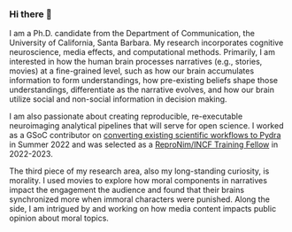 ### Hi there 👋

<!--
**Yibeichan/YibeiChan** is a ✨ _special_ ✨ repository because its `README.md` (this file) appears on your GitHub profile.

Here are some ideas to get you started:

- 🔭 I’m currently working on ...
- 🌱 I’m currently learning ...
- 👯 I’m looking to collaborate on ...
- 🤔 I’m looking for help with ...
- 💬 Ask me about ...
- 📫 How to reach me: ...
- 😄 Pronouns: ...
- ⚡ Fun fact: ...
-->
I am a Ph.D. candidate from the Department of Communication, the University of California, Santa Barbara. My research incorporates cognitive neuroscience, media effects, and computational methods. Primarily, I am interested in how the human brain processes narratives (e.g., stories, movies) at a fine-grained level, such as how our brain accumulates information to form understandings, how pre-existing beliefs shape those understandings, differentiate as the narrative evolves, and how our brain utilize social and non-social information in decision making.

I am also passionate about creating reproducible, re-executable neuroimaging analytical pipelines that will serve for open science. I worked as a GSoC contributor on [converting existing scientific workflows to Pydra](https://summerofcode.withgoogle.com/programs/2022/projects/LE7kvNMh) in Summer 2022 and was selected as a [ReproNim/INCF Training Fellow](https://www.repronim.org/fellowship.html) in 2022-2023.

The third piece of my research area, also my long-standing curiosity, is morality. I used movies to explore how moral components in narratives impact the engagement the audience and found that their brains synchronized more when immoral characters were punished. Along the side, I am intrigued by and working on how media content impacts public opinion about moral topics.
